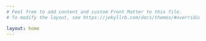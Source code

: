 ```yaml
---
# Feel free to add content and custom Front Matter to this file.
# To modify the layout, see https://jekyllrb.com/docs/themes/#overriding-theme-defaults

layout: home
---
```


<style type="text/css">
  .post-list-heading {
    display: none;
  }
  .rss-subscribe {
    display: none;
  }
</style>